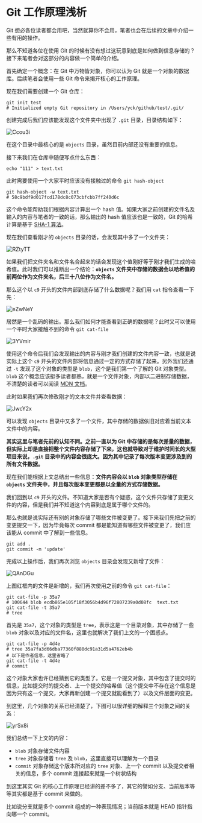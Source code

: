 # Git 工作原理浅析

Git 想必各位读者都会用吧，当然就算你不会用，笔者也会在后续的文章中介绍一些有用的操作。

那么不知道各位在使用 Git 的时候有没有想过这玩意到底是如何做到信息存储的？接下来笔者会对这部分的内容做一个简单的介绍。

首先确定一个概念：在 Git 中万物皆对象，你可以认为 Git 就是一个对象的数据库。后续笔者会使用一些 Git 命令来揭开核心的工作原理。

现在我们需要创建一个 Git 仓库：

```shell
git init test
# Initialized empty Git repository in /Users/yck/github/test/.git/
```

创建完成后我们应该能发现这个文件夹中出现了 `.git` 目录，目录结构如下：

![Ccou3i](https://yck-1254263422.cos.ap-shanghai.myqcloud.com/uPic/Ccou3i.png)

在这个目录中最核心的是 `objects` 目录，虽然目前内部还没有重要的信息。

接下来我们在仓库中随便写点什么东西：

```shell
echo "111" > text.txt
```

此时需要使用一个大家平时应该没有接触过的命令 `git hash-object`

```shell
git hash-object -w text.txt
# 58c9bdf9d017fcd178dc8c073cbfcbb7ff240d6c
```

这个命令能帮助我们根据内容计算出一个 hash 值。如果大家之前创建的文件名及输入的内容与笔者的一致的话，那么输出的 hash 值应该也是一致的，Git 的哈希计算是基于 [SHA-1 算法](https://www.wikiwand.com/zh-sg/SHA-1)。

现在我们查看刚才的 `objects` 目录的话，会发现其中多了一个文件夹：

![RZtyTT](https://yck-1254263422.cos.ap-shanghai.myqcloud.com/uPic/RZtyTT.png)

如果我们把文件夹名和文件名合起来的话会发现这个值刚好等于刚才我们生成的哈希值。此时我们可以推断出一个结论：**`objects` 文件夹中存储的数据会以哈希值的前两位作为文件夹名，后三十八位作为文件名。**

那么这个以 `c9` 开头的文件内部到底存储了什么数据呢？我们用 `cat` 指令查看一下先：

![eZwNeY](https://yck-1254263422.cos.ap-shanghai.myqcloud.com/uPic/eZwNeY.png)

居然是一个乱码的输出。那么我们如何才能查看到正确的数据呢？此时又可以使用一个平时大家接触不到的命令 `git cat-file`

![3YVmir](https://yck-1254263422.cos.ap-shanghai.myqcloud.com/uPic/3YVmir.jpg)

使用这个命令后我们会发现输出的内容与刚才我们创建的文件内容一致，也就是说实际上这个 `c9` 开头的文件内部将信息通过一定的方式存储了起来。另外我们还通过 `-t` 发现了这个对象的类型是 `blob`，这个是我们第一个了解的 Git 对象类型。`blob` 这个概念应该挺多读者都熟，就是一个文件对象，内部以二进制存储数据，不清楚的读者可以阅读 [MDN 文档](https://developer.mozilla.org/zh-CN/docs/Web/API/Blob)。

此时如果我们再次修改刚才的文本文件并查看数据：

![JwcY2x](https://yck-1254263422.cos.ap-shanghai.myqcloud.com/uPic/JwcY2x.png)

可以发现 `objects` 目录中又多了一个文件，其中存储的数据依旧对应着当前文本文件中的内容。

**其实这里与笔者先前的认知不同。之前一直以为 Git 中存储的是每次差量的数据，但实际上却是直接把整个文件内容存储了下来，这也就导致对于维护时间长的大型项目来说，`.git` 目录中的内容会很庞大。因为其中记录了每次版本变更涉及到的所有文件数据。**

现在我们能根据上文总结出一些信息：**文件内容会以 `blob` 对象类型存储在 `objects` 文件夹中，并且每次版本变更都是以全量的方式存储数据。**

我们回到以 `c9` 开头的文件。不知道大家是否有个疑惑，这个文件只存储了变更文件的内容，但是我们并不知道这个内容到底是属于哪个文件的。

那么也就是说实际还有别的对象存储了哪些文件被变更了。接下来我们先把之前的变更提交一下，因为毕竟每次 commit 都是能知道有哪些文件被变更了，我们应该能从 commit 中了解到一些信息。

```shell
git add .
git commit -m 'update'
```

完成以上操作后，我们再次浏览 `objects` 目录会发现又新增了文件：

![QAnDGu](https://yck-1254263422.file.myqcloud.com/uPic/QAnDGu.png)

上图红框内的文件是新增的，我们再次使用之前的命令 `git cat-file`：

```shell
git cat-file -p 35a7
# 100644 blob ecdb865e105f18f3056b4d96f72807239a0d08fc	text.txt
git cat-file -t 35a7
# tree
```

首先是 `35a7`，这个对象的类型是 `tree`，表示这是一个目录对象，其中存储了一些 `blob` 对象以及对应的文件名，这里也就解决了我们上文的一个困惑点。

```shell
git cat-file -p 4d4e
# tree 35a7fa3d66dba77360f880dc91a31d5a4762eb4b
# 以下是作者信息，这里省略了
git cat-file -t 4d4e
# commit
```

这个对象大家也许已经猜到它的类型了。它是一个提交对象，其中包含了提交时的信息，比如提交时的提交者、上一个提交的哈希值（这个提交中不存在这个信息是因为只有这一个提交，大家再新创建一个提交就能看到了）以及文件层面的变更。

到这里，几个对象的关系已经清楚了，下图可以很详细的解释三个对象之间的关系：

![yrSx8i](https://yck-1254263422.file.myqcloud.com/uPic/yrSx8i.jpg)

我们总结一下上文的内容：

- `blob` 对象存储文件内容
- `tree` 对象存储着 `tree` 及 `blob`，这里直接可以理解为一个目录
- `commit` 对象存储这个版本所对应的 `tree` 对象、上一个 commit 以及提交者相关的信息，多个 commit 连接起来就是一个树状结构

到这里其实 Git 的核心工作原理已经讲的差不多了，其它的譬如分支、当前版本等等其实都是基于 commit 来做的。

比如说分支就是多个 commit 组成的一种表现情况；当前版本就是 HEAD 指针指向哪一个 commit。
